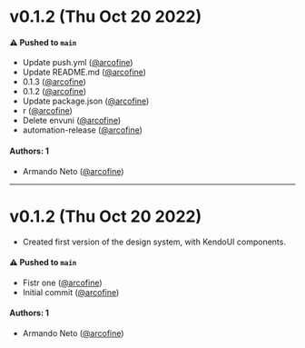 # v0.1.2 (Thu Oct 20 2022)

#### ⚠️ Pushed to `main`

- Update push.yml ([@arcofine](https://github.com/arcofine))
- Update README.md ([@arcofine](https://github.com/arcofine))
- 0.1.3 ([@arcofine](https://github.com/arcofine))
- 0.1.2 ([@arcofine](https://github.com/arcofine))
- Update package.json ([@arcofine](https://github.com/arcofine))
- r ([@arcofine](https://github.com/arcofine))
- Delete envuni ([@arcofine](https://github.com/arcofine))
- automation-release ([@arcofine](https://github.com/arcofine))

#### Authors: 1

- Armando Neto ([@arcofine](https://github.com/arcofine))

---

# v0.1.2 (Thu Oct 20 2022)

- Created first version of the design system, with KendoUI components.

#### ⚠️ Pushed to `main`

- Fistr one ([@arcofine](https://github.com/arcofine))
- Initial commit ([@arcofine](https://github.com/arcofine))

#### Authors: 1

- Armando Neto ([@arcofine](https://github.com/arcofine))
